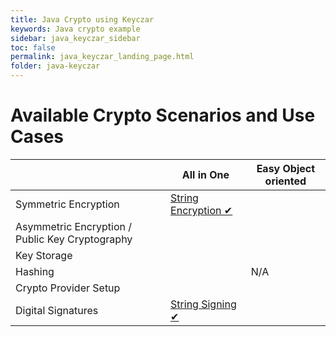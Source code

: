 ```yaml
---
title: Java Crypto using Keyczar
keywords: Java crypto example
sidebar: java_keyczar_sidebar
toc: false
permalink: java_keyczar_landing_page.html
folder: java-keyczar
---
```


# Available Crypto Scenarios and Use Cases

|                                                 | All in One                             | Easy Object oriented                 |
|-------------------------------------------------|----------------------------------------|--------------------------------------|
| Symmetric Encryption                            | [String Encryption ✔](java_keyczar_string_encryption_symmetric) |                     |
| Asymmetric Encryption / Public Key Cryptography |                                        |                                      |
| Key Storage                                     |                                        |                                      |
| Hashing                                         |                                        | N/A                                  |
| Crypto Provider Setup                           |                                        |                                      |
| Digital Signatures                              | [String Signing ✔](java_keyczar_string_sign)                                       |                                      |
